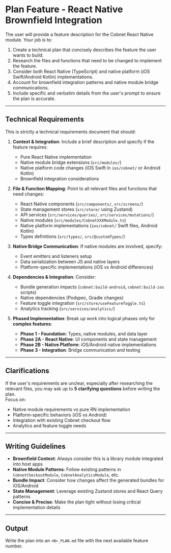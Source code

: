 # Plan Feature - React Native Brownfield Integration

The user will provide a feature description for the Cobnet React Native module. Your job is to:

1. Create a technical plan that concisely describes the feature the user wants to build.
2. Research the files and functions that need to be changed to implement the feature.
3. Consider both React Native (TypeScript) and native platform (iOS Swift/Android Kotlin) implementations.
4. Account for brownfield integration patterns and native module bridge communications.
5. Include specific and verbatim details from the user's prompt to ensure the plan is accurate.

---

## Technical Requirements

This is strictly a technical requirements document that should:

1. **Context & Integration**: Include a brief description and specify if the feature requires:
   - Pure React Native implementation
   - Native module bridge extensions (`src/modules/`)
   - Native platform code changes (iOS Swift in `ios/cobnet/` or Android Kotlin)
   - Brownfield integration considerations

2. **File & Function Mapping**: Point to all relevant files and functions that need changes:
   - React Native components (`src/components/`, `src/screens/`)
   - State management stores (`src/store/` using Zustand)
   - API services (`src/services/queries/`, `src/services/mutations/`)
   - Native modules (`src/modules/CobnetXXXModule.ts`)
   - Native platform implementations (`ios/cobnet/` Swift files, Android Kotlin)
   - Types definitions (`src/types/`, `src/@customTypes/`)

3. **Native Bridge Communication**: If native modules are involved, specify:
   - Event emitters and listeners setup
   - Data serialization between JS and native layers
   - Platform-specific implementations (iOS vs Android differences)

4. **Dependencies & Integration**: Consider:
   - Bundle generation impacts (`cobnet:build-android`, `cobnet:build-ios` scripts)
   - Native dependencies (Podspec, Gradle changes)
   - Feature toggle integration (`src/store/useFeatureToggle.ts`)
   - Analytics tracking (`src/services/analytics/`)

5. **Phased Implementation**: Break up work into logical phases only for **complex features**:
   - **Phase 1 - Foundation**: Types, native modules, and data layer
   - **Phase 2A - React Native**: UI components and state management  
   - **Phase 2B - Native Platform**: iOS/Android native implementations
   - **Phase 3 - Integration**: Bridge communication and testing

---

## Clarifications

If the user's requirements are unclear, especially after researching the relevant files, you may ask up to **5 clarifying questions** before writing the plan.  
Focus on:
- Native module requirements vs pure RN implementation
- Platform-specific behaviors (iOS vs Android)
- Integration with existing Cobnet checkout flow
- Analytics and feature toggle needs

---

## Writing Guidelines

- **Brownfield Context**: Always consider this is a library module integrated into host apps
- **Native Module Patterns**: Follow existing patterns in `CobnetCheckoutModule`, `CobnetAnalyticsModule`, etc.
- **Bundle Impact**: Consider how changes affect the generated bundles for iOS/Android
- **State Management**: Leverage existing Zustand stores and React Query patterns
- **Concise & Precise**: Make the plan tight without losing critical implementation details

---

## Output

Write the plan into an `<N>_PLAN.md` file with the next available feature number.
